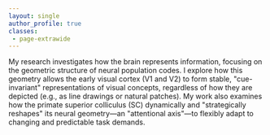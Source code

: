 ```yaml
---
layout: single
author_profile: true
classes: 
 - page-extrawide
---
```


My research investigates how the brain represents information, focusing on the geometric structure of neural population codes. I explore how this geometry allows the early visual cortex (V1 and V2) to form stable, "cue-invariant" representations of visual concepts, regardless of how they are depicted (e.g., as line drawings or natural patches). My work also examines how the primate superior colliculus (SC) dynamically and "strategically reshapes" its neural geometry—an "attentional axis"—to flexibly adapt to changing and predictable task demands.
